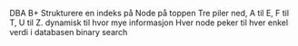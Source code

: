 DBA
B+ 
Strukturere en indeks på
Node på toppen
Tre piler ned, A til E, F til T, U til Z.
dynamisk til hvor mye informasjon
Hver node peker til hver enkel verdi i databasen
binary search

